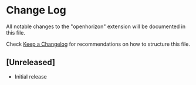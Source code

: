 # Change Log

All notable changes to the "openhorizon" extension will be documented in this file.

Check [Keep a Changelog](http://keepachangelog.com/) for recommendations on how to structure this file.

## [Unreleased]

- Initial release